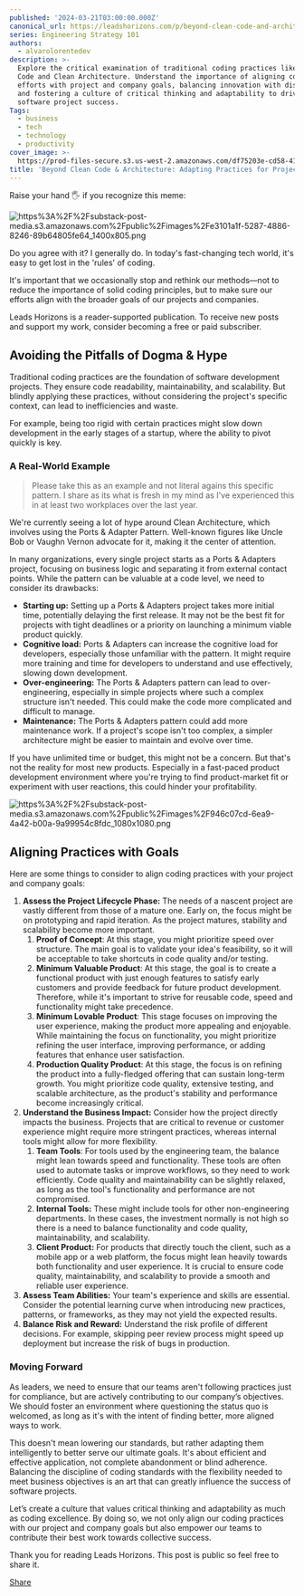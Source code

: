 ```yaml
---
published: '2024-03-21T03:00:00.000Z'
canonical_url: https://leadshorizons.com/p/beyond-clean-code-and-architecture
series: Engineering Strategy 101
authors:
  - alvarolorentedev
description: >-
  Explore the critical examination of traditional coding practices like Clean
  Code and Clean Architecture. Understand the importance of aligning coding
  efforts with project and company goals, balancing innovation with discipline,
  and fostering a culture of critical thinking and adaptability to drive
  software project success.
Tags:
  - business
  - tech
  - technology
  - productivity
cover_image: >-
  https://prod-files-secure.s3.us-west-2.amazonaws.com/df75203e-cd58-41eb-8339-d5bf4288eb0e/ee0aeb4e-0152-4dbb-a3d1-506dc0628a5a/bearly-generated-image-QJ27V8.png?X-Amz-Algorithm=AWS4-HMAC-SHA256&X-Amz-Content-Sha256=UNSIGNED-PAYLOAD&X-Amz-Credential=AKIAT73L2G45HZZMZUHI%2F20240418%2Fus-west-2%2Fs3%2Faws4_request&X-Amz-Date=20240418T120337Z&X-Amz-Expires=3600&X-Amz-Signature=ea7bad5d4198c057b66a36590796e45f5a60b3122669fbaa0483333869af9bdb&X-Amz-SignedHeaders=host&x-id=GetObject
title: 'Beyond Clean Code & Architecture: Adapting Practices for Project Success'
---
```


Raise your hand 🖐️ if you recognize this meme:


![https%3A%2F%2Fsubstack-post-media.s3.amazonaws.com%2Fpublic%2Fimages%2Fe3101a1f-5287-4886-8246-89b64805fe64_1400x805.png](https://substackcdn.com/image/fetch/w_1456,c_limit,f_auto,q_auto:good,fl_progressive:steep/https%3A%2F%2Fsubstack-post-media.s3.amazonaws.com%2Fpublic%2Fimages%2Fe3101a1f-5287-4886-8246-89b64805fe64_1400x805.png)


Do you agree with it? I generally do. In today's fast-changing tech world, it's easy to get lost in the 'rules' of coding.


It's important that we occasionally stop and rethink our methods—not to reduce the importance of solid coding principles, but to make sure our efforts align with the broader goals of our projects and companies.


Leads Horizons is a reader-supported publication. To receive new posts and support my work, consider becoming a free or paid subscriber.


## Avoiding the Pitfalls of Dogma & Hype


Traditional coding practices are the foundation of software development projects. They ensure code readability, maintainability, and scalability. But blindly applying these practices, without considering the project's specific context, can lead to inefficiencies and waste.


For example, being too rigid with certain practices might slow down development in the early stages of a startup, where the ability to pivot quickly is key.


### A Real-World Example


> Please take this as an example and not literal agains this specific pattern. I share as its what is fresh in my mind as I've experienced this in at least two workplaces over the last year.


We're currently seeing a lot of hype around Clean Architecture, which involves using the Ports & Adapter Pattern. Well-known figures like Uncle Bob or Vaughn Vernon advocate for it, making it the center of attention.


In many organizations, every single project starts as a Ports & Adapters project, focusing on business logic and separating it from external contact points. While the pattern can be valuable at a code level, we need to consider its drawbacks:

- **Starting up:** Setting up a Ports & Adapters project takes more initial time, potentially delaying the first release. It may not be the best fit for projects with tight deadlines or a priority on launching a minimum viable product quickly.
- **Cognitive load:** Ports & Adapters can increase the cognitive load for developers, especially those unfamiliar with the pattern. It might require more training and time for developers to understand and use effectively, slowing down development.
- **Over-engineering:** The Ports & Adapters pattern can lead to over-engineering, especially in simple projects where such a complex structure isn't needed. This could make the code more complicated and difficult to manage.
- **Maintenance:** The Ports & Adapters pattern could add more maintenance work. If a project's scope isn't too complex, a simpler architecture might be easier to maintain and evolve over time.

If you have unlimited time or budget, this might not be a concern. But that's not the reality for most new products. Especially in a fast-paced product development environment where you're trying to find product-market fit or experiment with user reactions, this could hinder your profitability.


![https%3A%2F%2Fsubstack-post-media.s3.amazonaws.com%2Fpublic%2Fimages%2F946c07cd-6ea9-4a42-b00a-9a99954c8fdc_1080x1080.png](https://substackcdn.com/image/fetch/w_1456,c_limit,f_auto,q_auto:good,fl_progressive:steep/https%3A%2F%2Fsubstack-post-media.s3.amazonaws.com%2Fpublic%2Fimages%2F946c07cd-6ea9-4a42-b00a-9a99954c8fdc_1080x1080.png)


## Aligning Practices with Goals


Here are some things to consider to align coding practices with your project and company goals:

1. **Assess the Project Lifecycle Phase:** The needs of a nascent project are vastly different from those of a mature one. Early on, the focus might be on prototyping and rapid iteration. As the project matures, stability and scalability become more important.
	1. **Proof of Concept**: At this stage, you might prioritize speed over structure. The main goal is to validate your idea's feasibility, so it will be acceptable to take shortcuts in code quality and/or testing.
	2. **Minimum Valuable Product**: At this stage, the goal is to create a functional product with just enough features to satisfy early customers and provide feedback for future product development. Therefore, while it's important to strive for reusable code, speed and functionality might take precedence.
	3. **Minimum Lovable Product**: This stage focuses on improving the user experience, making the product more appealing and enjoyable. While maintaining the focus on functionality, you might prioritize refining the user interface, improving performance, or adding features that enhance user satisfaction.
	4. **Production Quality Product**: At this stage, the focus is on refining the product into a fully-fledged offering that can sustain long-term growth. You might prioritize code quality, extensive testing, and scalable architecture, as the product's stability and performance become increasingly critical.
2. **Understand the Business Impact:** Consider how the project directly impacts the business. Projects that are critical to revenue or customer experience might require more stringent practices, whereas internal tools might allow for more flexibility.
	1. **Team Tools**: For tools used by the engineering team, the balance might lean towards speed and functionality. These tools are often used to automate tasks or improve workflows, so they need to work efficiently. Code quality and maintainability can be slightly relaxed, as long as the tool's functionality and performance are not compromised.
	2. **Internal Tools:** These might include tools for other non-engineering departments. In these cases, the investment normally is not high so there is a need to balance functionality and code quality, maintainability, and scalability.
	3. **Client Product:** For products that directly touch the client, such as a mobile app or a web platform, the focus might lean heavily towards both functionality and user experience. It is crucial to ensure code quality, maintainability, and scalability to provide a smooth and reliable user experience.
3. **Assess Team Abilities:** Your team's experience and skills are essential. Consider the potential learning curve when introducing new practices, patterns, or frameworks, as they may not yield the expected results.
4. **Balance Risk and Reward:** Understand the risk profile of different decisions. For example, skipping peer review process might speed up deployment but increase the risk of bugs in production.

### Moving Forward


As leaders, we need to ensure that our teams aren't following practices just for compliance, but are actively contributing to our company’s objectives. We should foster an environment where questioning the status quo is welcomed, as long as it's with the intent of finding better, more aligned ways to work.


This doesn't mean lowering our standards, but rather adapting them intelligently to better serve our ultimate goals. It's about efficient and effective application, not complete abandonment or blind adherence. Balancing the discipline of coding standards with the flexibility needed to meet business objectives is an art that can greatly influence the success of software projects.


Let’s create a culture that values critical thinking and adaptability as much as coding excellence. By doing so, we not only align our coding practices with our project and company goals but also empower our teams to contribute their best work towards collective success.


Thank you for reading Leads Horizons. This post is public so feel free to share it.


[Share](https://www.notion.so/alvarolorentedev/%%share_url%%)

